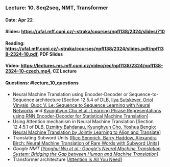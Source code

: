 ### Lecture: 10. Seq2seq, NMT, Transformer
#### Date: Apr 22
#### Slides: https://ufal.mff.cuni.cz/~straka/courses/npfl138/2324/slides/?10
#### Reading: https://ufal.mff.cuni.cz/~straka/courses/npfl138/2324/slides.pdf/npfl138-2324-10.pdf, PDF Slides
#### Video: https://lectures.ms.mff.cuni.cz/video/rec/npfl138/2324/npfl138-2324-10-czech.mp4, CZ Lecture
#### Questions: #lecture_10_questions

- Neural Machine Translation using Encoder-Decoder or Sequence-to-Sequence architecture [Section 12.5.4 of DLB, [Ilya Sutskever, Oriol Vinyals, Quoc V. Le: Sequence to Sequence Learning with Neural Networks](https://arxiv.org/abs/1409.3215) and [Kyunghyun Cho et al.: Learning Phrase Representations using RNN Encoder-Decoder for Statistical Machine Translation](https://arxiv.org/abs/1406.1078)]
- Using Attention mechanism in Neural Machine Translation [Section 12.4.5.1 of DLB, [Dzmitry Bahdanau, Kyunghyun Cho, Yoshua Bengio: Neural Machine Translation by Jointly Learning to Align and Translate](https://arxiv.org/abs/1409.0473)]
- Translating Subword Units [[Rico Sennrich, Barry Haddow, Alexandra Birch: Neural Machine Translation of Rare Words with Subword Units](https://arxiv.org/abs/1508.07909)]
- _Google NMT [[Yonghui Wu et al.: Google's Neural Machine Translation System: Bridging the Gap between Human and Machine Translation](https://arxiv.org/abs/1609.08144)]_
- Transformer architecture [[Attention Is All You Need](https://arxiv.org/abs/1706.03762)]
